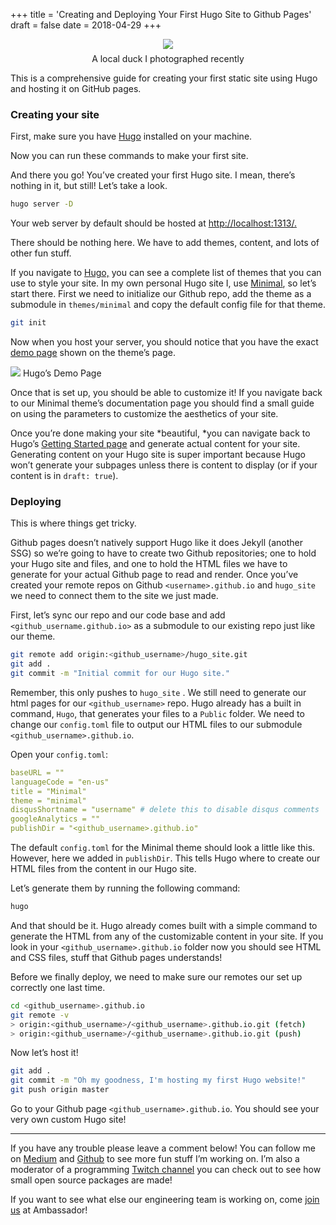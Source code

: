 +++
title = 'Creating and Deploying Your First Hugo Site to Github Pages'
draft = false
date =  2018-04-29
+++

<!--more-->

<link href="/styles/common.css" rel="stylesheet">

<figure style="text-align: center;">
    <img src='https://cdn-images-1.medium.com/max/2400/1*BDKgDXTBKX3z7x6ij5Z7xQ.jpeg' style="max-width: 100%; height: auto;" />
    <figcaption style="margin-top: 0.5em;">A local duck I photographed recently</figcaption>
</figure>

This is a comprehensive guide for creating your first static site using Hugo and
hosting it on GitHub pages.

### **Creating your site**

First, make sure you have [Hugo](https://gohugo.io/getting-started/installing/)
installed on your machine.

Now you can run these commands to make your first site.


And there you go! You’ve created your first Hugo site. I mean, there’s nothing
in it, but still! Let’s take a look.

```bash
hugo server -D
```    

Your web server by default should be hosted at
[http://localhost:1313/.](http://localhost:1313/)

There should be nothing here. We have to add themes, content, and lots of other
fun stuff.

If you navigate to [Hugo,](https://themes.gohugo.io/) you can see a complete
list of themes that you can use to style your site. In my own personal Hugo site
I, use [Minimal](https://themes.gohugo.io/minimal/), so let’s start there. First
we need to initialize our Github repo, add the theme as a submodule in
`themes/minimal` and copy the default config file for that theme.

```bash
git init
```

Now when you host your server, you should notice that you have the exact [demo
page](https://themes.gohugo.io/theme/minimal/) shown on the theme’s page.

![](https://cdn-images-1.medium.com/max/1600/1*fsJe92qbKtKv_BmrjvV_8Q.png)
<span class="figcaption_hack">Hugo’s Demo Page</span>

Once that is set up, you should be able to customize it! If you navigate back to
our Minimal theme’s documentation page you should find a small guide on using
the parameters to customize the aesthetics of your site.

Once you’re done making your site *beautiful, *you can navigate back to Hugo’s
[Getting Started page](https://gohugo.io/getting-started/quick-start/) and
generate actual content for your site. Generating content on your Hugo site is
super important because Hugo won’t generate your subpages unless there is
content to display (or if your content is in `draft: true`).

### **Deploying**

This is where things get tricky.

Github pages doesn’t natively support Hugo like it does Jekyll (another SSG) so
we’re going to have to create two Github repositories; one to hold your Hugo
site and files, and one to hold the HTML files we have to generate for your
actual Github page to read and render. Once you’ve created your remote repos on
Github `<username>.github.io` and `hugo_site` we need to connect them to the
site we just made.

First, let’s sync our repo and our code base and add
`<github_username.github.io>` as a submodule to our existing repo just like our
theme.

```bash
git remote add origin:<github_username>/hugo_site.git
git add .
git commit -m "Initial commit for our Hugo site."
```

Remember, this only pushes to `hugo_site` . We still need to generate our html
pages for our `<github_username>` repo. Hugo already has a built in command,
`Hugo`, that generates your files to a `Public` folder. We need to change our
`config.toml` file to output our HTML files to our submodule
`<github_username>.github.io`.

Open your `config.toml`:

```yaml
baseURL = ""
languageCode = "en-us"
title = "Minimal"
theme = "minimal"
disqusShortname = "username" # delete this to disable disqus comments
googleAnalytics = ""
publishDir = "<github_username>.github.io"
```

The default `config.toml` for the Minimal theme should look a little like this.
However, here we added in `publishDir`. This tells Hugo where to create our HTML
files from the content in our Hugo site.

Let’s generate them by running the following command:

```bash
hugo
```

And that should be it. Hugo already comes built with a simple command to
generate the HTML from any of the customizable content in your site. If you look
in your `<github_username>.github.io` folder now you should see HTML and CSS
files, stuff that Github pages understands!

Before we finally deploy, we need to make sure our remotes our set up correctly
one last time.

```bash
cd <github_username>.github.io
git remote -v
> origin:<github_username>/<github_username>.github.io.git (fetch)
> origin:<github_username>/<github_username>.github.io.git (push)
```

Now let’s host it!

```bash
git add .
git commit -m "Oh my goodness, I'm hosting my first Hugo website!"
git push origin master
```

Go to your Github page `<github_username>.github.io`. You should see your very
own custom Hugo site!

*****

If you have any trouble please leave a comment below! You can follow me on
[Medium](https://medium.com/@ivymarkwell) and
[Github](https://github.com/ivymarkwell) to see more fun stuff I’m working on.
I’m also a moderator of a programming [Twitch
channel](https://www.twitch.tv/floatingdev) you can check out to see how small
open source packages are made!

If you want to see what else our engineering team is working on, come [join
us](https://www.getambassador.com/culture-outcare?ref=careers) at Ambassador!
